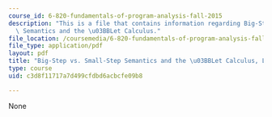 ```yaml
---
course_id: 6-820-fundamentals-of-program-analysis-fall-2015
description: "This is a file that contains information regarding Big-Step vs. Small-Step\
  \ Semantics and the \u03BBLet Calculus."
file_location: /coursemedia/6-820-fundamentals-of-program-analysis-fall-2015/c3d8f11717a7d499cfdbd6acbcfe09b8_MIT6_820F15_L03.pdf
file_type: application/pdf
layout: pdf
title: "Big-Step vs. Small-Step Semantics and the \u03BBLet Calculus, Lecture 3"
type: course
uid: c3d8f11717a7d499cfdbd6acbcfe09b8

---
```

None